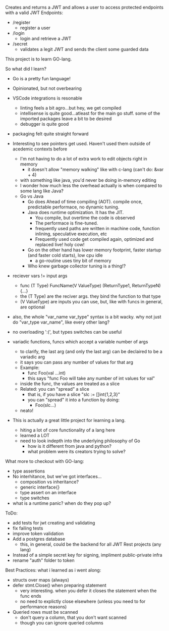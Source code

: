 Creates and returns a JWT and allows a user to access protected endpoints with a valid JWT
Endpoints:
- /register
    - register a user
- /login
    - login and retrieve a JWT
- /secret
    - validates a legit JWT and sends the client some guarded data

This project is to learn GO-lang.

So what did I learn?
- Go is a pretty fun language!
- Opinionated, but not overbearing
- VSCode integrations is resonable
    - linting feels a bit agro...but hey, we get compiled
    - intellisense is quite good...atleast for the main go stuff. some of the imported packages leave a bit to be desired
    - debugger is quite good
- packaging felt quite straight forward
- Interesting to see pointers get used. Haven't used them outside of acedemic contexts before
    - I'm not having to do a lot of extra work to edit objects right in memory
        - it doesn't allow "memory walking" like with c-lang (can't do: &var + 4)
    - with something like java, you'd never be doing in-memory editing
    - I wonder how much less the overhead actually is when compared to some lang like Java?
    - Go vs Java
        - Go does Ahead of time compiling (AOT). compile once, predictable performace, no dynamic tuning.
        - Java does runtime optimization. It has the JIT. 
            - You compile, but overtime the code is observed
            - The performace is fine-tuned.
            - frequently used paths are written in machine code, function inlining, speculative execution, etc
            - Frequently used code get compiled again, optimized and replaced live! holy cow!
        - Go on the other hand has lower memory footprint, faster startup (and faster cold starts), low cpu idle
            - a go-routine uses tiny bit of memory
        - Who knew garbage collector tuning is a thing!?
- reciever vars != input args
    - func (T Type) FuncName(V ValueType) (ReturnType1, ReturnTypeN) {...}
    - the (T Type) are the reciver args. they bind the function to that type
    - (V ValueType) are inputs you can use, but, like with funcs in general, are optional
- also, the whole "var_name var_type" syntax is a bit wacky. why not just do "var_type var_name", like every other lang?
- no overloading ':(', but types switches can be useful
- variadic functions, funcs which accept a variable number of args
    - to clarify, the last arg (and only the last arg) can be declaired to be a variadic arg
    - it says you can pass any number of values for that arg
    - Example: 
        - func Foo(val ...int)
        - this says "func Foo will take any number of int values for val"
    - inside the func, the values are treated as a slice
    - Related: you can "spread" a slice
        - that is, if you have a slice "slc := []int{1,2,3}"
        - you can "spread" it into a function by doing:
            - Foo(slc...)
    - neato!

- This is actually a great little project for learning a lang.
    - hiting a lot of core functionality of a lang here
    - learned a LOT
    - need to look indepth into the underlying philosophy of Go
        - how is it different from java and python?
        - what problem were its creators trying to solve?

What more to checkout with GO-lang:
- type assertions
- No interhitance, but we've got interfaces...
    - composition vs inheritance?
    - generic interface{}
    - type assert on an interface
    - type switches
- what is a runtime panic? when do they pop up?

ToDo: 
- add tests for jwt creating and validating
- fix failing tests
- improve token validation
- Add a postgres database
    - this, in general, could be the backend for all JWT Rest projects (any lang)
- Instead of a simple secret key for signing, impliment public-private infra
- rename "auth" folder to token



Best Practices: what i learned as i went along:
- structs over maps (always)
- defer stmt.Close() when preparing statement
    - very interesting. when you defer it closes the statement when the func ends
    - no need to explictly close elsewhere (unless you need to for performance reasons)
- Queried rows must be scanned
    - don't query a column, that you don't want scanned
    - though you can ignore queried columns
